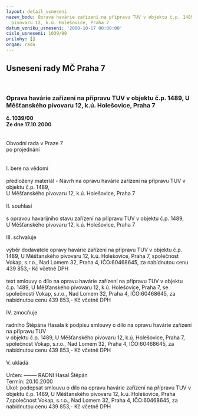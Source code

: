 ```yaml
---
layout: detail_usneseni
nazev_bodu: Oprava havárie zařízení na přípravu TUV v objektu č.p. 1489, U Měšťanského
  pivovaru 12, k.ú. Holešovice, Praha 7
datum_vzniku_usneseni: '2000-10-17 00:00:00'
cislo_usneseni: 1039/00
prilohy: []
organ: rada
---
```

<div id="ucUsn_pList" class="usn">
	<span><h2>Usnesení rady MČ Praha 7 </h2>
<br></span><div class="standBody">
<span><h3>Oprava havárie zařízení na přípravu TUV v objektu č.p. 1489, U Měšťanského pivovaru 12, k.ú. Holešovice, Praha 7</h3></span><div class="center">
		<strong>č. 1039/00</strong><br>
	</div>
<div class="center">
		<strong>Ze dne 17.10.2000</strong><br><br>
	</div>
<br>Obvodní rada v Praze 7<br>po projednání<br><br><br>I.	bere na vědomí<br><br> předložený materiál - Návrh na opravu havárie zařízení na přípravu TUV v objektu č.p. 1489, <br>U Měšťanského pivovaru 12, k.ú. Holešovice, Praha 7<br><br>II.	souhlasí <br><br>s opravou havarijního stavu zařízení na přípravu TUV v objektu č.p. 1489, <br>U Měšťanského pivovaru 12, k.ú. Holešovice, Praha 7<br><br>III.	schvaluje<br><br>výběr dodavatele opravy havárie zařízení na přípravu TUV v objektu č.p. 1489, U Měšťanského pivovaru 12, k.ú. Holešovice, Praha 7, společnost Vokap, s.r.o., Nad Lomem 32, Praha 4, IČO:60468645, za nabídnutou cenu 439 853,- Kč včetně DPH<br><br>text smlouvy o dílo na opravu havárie zařízení na přípravu TUV v objektu č.p. 1489, U Měšťanského pivovaru 12, k.ú. Holešovice, Praha 7, se společností Vokap, s.r.o., Nad Lomem 32, Praha 4, IČO:60468645, za nabídnutou cenu 439 853,- Kč včetně DPH<br><br>IV.	zmocňuje <br><br>radního Štěpána Hasala k podpisu smlouvy o dílo na opravu havárie zařízení na přípravu TUV <br>v objektu č.p. 1489, U Měšťanského pivovaru 12, k.ú. Holešovice, Praha 7, společnost Vokap, s.r.o., Nad Lomem 32, Praha 4, IČO:60468645, za nabídnutou cenu 439 853,- Kč včetně DPH<br><br>V. ukládá <br><br> Určen:	–––––	RADNI Hasal Štěpán<br>Termín: 20.10.2000<br>Úkol:	podepsat  smlouvu o dílo na opravu havárie zařízení na přípravu TUV v objektu č.p. 1489, U Měšťanského pivovaru 12, k.ú. Holešovice, Praha 7,společnost Vokap, s.r.o., Nad Lomem 32, Praha 4, IČO:60468645, za nabídnutou cenu 439 853,- Kč včetně DPH<br>  </div>
</div>